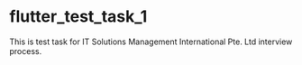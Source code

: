 # flutter_test_task_1
This is test task for IT Solutions Management International Pte. Ltd interview process. 
